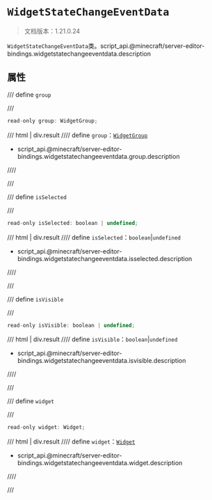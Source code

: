 # `WidgetStateChangeEventData`

> 文档版本：1.21.0.24

`WidgetStateChangeEventData`类。script_api.@minecraft/server-editor-bindings.widgetstatechangeeventdata.description

## 属性

/// define
`group`


///

```js
read-only group: WidgetGroup;
```

/// html | div.result
//// define
`group`：[`WidgetGroup`](./widgetgroup.md)

- script_api.@minecraft/server-editor-bindings.widgetstatechangeeventdata.group.description


////

///


/// define
`isSelected`


///

```js
read-only isSelected: boolean | undefined;
```

/// html | div.result
//// define
`isSelected`：`boolean`|`undefined`

- script_api.@minecraft/server-editor-bindings.widgetstatechangeeventdata.isselected.description


////

///


/// define
`isVisible`


///

```js
read-only isVisible: boolean | undefined;
```

/// html | div.result
//// define
`isVisible`：`boolean`|`undefined`

- script_api.@minecraft/server-editor-bindings.widgetstatechangeeventdata.isvisible.description


////

///


/// define
`widget`


///

```js
read-only widget: Widget;
```

/// html | div.result
//// define
`widget`：[`Widget`](./widget.md)

- script_api.@minecraft/server-editor-bindings.widgetstatechangeeventdata.widget.description


////

///

